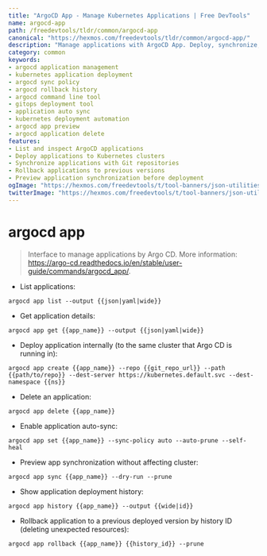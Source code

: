 ```yaml
---
title: "ArgoCD App - Manage Kubernetes Applications | Free DevTools"
name: argocd-app
path: /freedevtools/tldr/common/argocd-app
canonical: "https://hexmos.com/freedevtools/tldr/common/argocd-app/"
description: "Manage applications with ArgoCD App. Deploy, synchronize, and monitor your Kubernetes applications effectively. Free online tool, no registration required."
category: common
keywords:
- argocd application management
- kubernetes application deployment
- argocd sync policy
- argocd rollback history
- argocd command line tool
- gitops deployment tool
- application auto sync
- kubernetes deployment automation
- argocd app preview
- argocd application delete
features:
- List and inspect ArgoCD applications
- Deploy applications to Kubernetes clusters
- Synchronize applications with Git repositories
- Rollback applications to previous versions
- Preview application synchronization before deployment
ogImage: "https://hexmos.com/freedevtools/t/tool-banners/json-utilities-banner.png"
twitterImage: "https://hexmos.com/freedevtools/t/tool-banners/json-utilities-banner.png"
---
```


# argocd app

> Interface to manage applications by Argo CD.
> More information: <https://argo-cd.readthedocs.io/en/stable/user-guide/commands/argocd_app/>.

- List applications:

`argocd app list --output {{json|yaml|wide}}`

- Get application details:

`argocd app get {{app_name}} --output {{json|yaml|wide}}`

- Deploy application internally (to the same cluster that Argo CD is running in):

`argocd app create {{app_name}} --repo {{git_repo_url}} --path {{path/to/repo}} --dest-server https://kubernetes.default.svc --dest-namespace {{ns}}`

- Delete an application:

`argocd app delete {{app_name}}`

- Enable application auto-sync:

`argocd app set {{app_name}} --sync-policy auto --auto-prune --self-heal`

- Preview app synchronization without affecting cluster:

`argocd app sync {{app_name}} --dry-run --prune`

- Show application deployment history:

`argocd app history {{app_name}} --output {{wide|id}}`

- Rollback application to a previous deployed version by history ID (deleting unexpected resources):

`argocd app rollback {{app_name}} {{history_id}} --prune`
